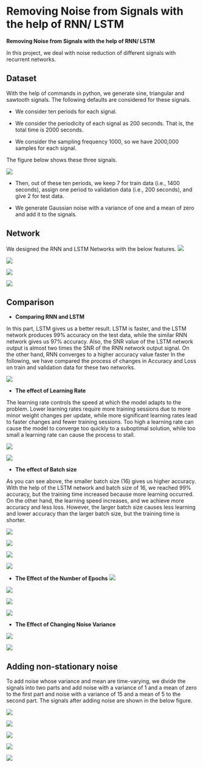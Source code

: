 # Removing Noise from Signals with the help of RNN/ LSTM

**Removing Noise from Signals with the help of RNN/ LSTM**

In this project, we deal with noise reduction of different signals with recurrent networks.

## **Dataset**

With the help of commands in python, we generate sine, triangular and sawtooth signals. The following defaults are considered for these signals.

* We consider ten periods for each signal.

* We consider the periodicity of each signal as 200 seconds. That is, the total time is 2000 seconds.

* We consider the sampling frequency 1000, so we have 2000,000 samples for each signal.

The figure below shows these three signals.

 ![](https://github.com/Fateme-Azizabadi/Removing-Noise-from-Signals-with-the-help-of-RNN-LSTM/blob/main/Images/Original-signals.png)

* Then, out of these ten periods, we keep 7 for train data (i.e., 1400 seconds), assign one period to validation data (i.e., 200 seconds), and give 2 for test data.

* We generate Gaussian noise with a variance of one and a mean of zero and add it to the signals.

## **Network**

We designed the RNN and LSTM Networks with the below features. 
 ![](https://github.com/Fateme-Azizabadi/Removing-Noise-from-Signals-with-the-help-of-RNN-LSTM/blob/main/Images/LSTM.png)

 ![](https://github.com/Fateme-Azizabadi/Removing-Noise-from-Signals-with-the-help-of-RNN-LSTM/blob/main/Images/LSTM-Output.png)

 ![](https://github.com/Fateme-Azizabadi/Removing-Noise-from-Signals-with-the-help-of-RNN-LSTM/blob/main/Images/RNN.png)


 ![](https://github.com/Fateme-Azizabadi/Removing-Noise-from-Signals-with-the-help-of-RNN-LSTM/blob/main/Images/RNN-Output.png)

## **Comparison**

* **Comparing RNN and LSTM**

In this part, LSTM gives us a better result. LSTM is faster, and the LSTM network produces 99% accuracy on the test data, while the similar RNN network gives us 97% accuracy.
Also, the SNR value of the LSTM network output is almost two times the SNR of the RNN network output signal.
On the other hand, RNN converges to a higher accuracy value faster 
In the following, we have compared the process of changes in Accuracy and Loss on train and validation data for these two networks.

 ![](https://github.com/Fateme-Azizabadi/Removing-Noise-from-Signals-with-the-help-of-RNN-LSTM/blob/main/Images/Comparing-LSTM-RNN.png)

* **The effect of Learning Rate**

The learning rate controls the speed at which the model adapts to the problem. Lower learning rates require more training sessions due to more minor weight changes per update, while more significant learning rates lead to faster changes and fewer training sessions.
Too high a learning rate can cause the model to converge too quickly to a suboptimal solution, while too small a learning rate can cause the process to stall.

 ![](https://github.com/Fateme-Azizabadi/Removing-Noise-from-Signals-with-the-help-of-RNN-LSTM/blob/main/Images/Learning-Rate-LSTM.png)

 ![](https://github.com/Fateme-Azizabadi/Removing-Noise-from-Signals-with-the-help-of-RNN-LSTM/blob/main/Images/Learning-Rate-RNN.png)


* **The effect of Batch size**

As you can see above, the smaller batch size (16) gives us higher accuracy. With the help of the LSTM network and batch size of 16, we reached 99% accuracy, but the training time increased because more learning occurred. On the other hand, the learning speed increases, and we achieve more accuracy and less loss. However, the larger batch size causes less learning and lower accuracy than the larger batch size, but the training time is shorter.

 ![](https://github.com/Fateme-Azizabadi/Removing-Noise-from-Signals-with-the-help-of-RNN-LSTM/blob/main/Images/Batch-Size-LSTM.png)

 ![](https://github.com/Fateme-Azizabadi/Removing-Noise-from-Signals-with-the-help-of-RNN-LSTM/blob/main/Images/Batch-Size-LSTM-Compare.png)

 ![](https://github.com/Fateme-Azizabadi/Removing-Noise-from-Signals-with-the-help-of-RNN-LSTM/blob/main/Images/Batch-Size-RNN.png)

 ![](https://github.com/Fateme-Azizabadi/Removing-Noise-from-Signals-with-the-help-of-RNN-LSTM/blob/main/Images/Batch-Size-RNN-Compare.png)

* **The Effect of the Number of Epochs**
 ![](https://github.com/Fateme-Azizabadi/Removing-Noise-from-Signals-with-the-help-of-RNN-LSTM/blob/main/Images/Epochs-LSTM.png)

 ![](https://github.com/Fateme-Azizabadi/Removing-Noise-from-Signals-with-the-help-of-RNN-LSTM/blob/main/Images/Epochs-LSTM-Compare.png)

 ![](https://github.com/Fateme-Azizabadi/Removing-Noise-from-Signals-with-the-help-of-RNN-LSTM/blob/main/Images/Epochs-RNN.png)

 ![](https://github.com/Fateme-Azizabadi/Removing-Noise-from-Signals-with-the-help-of-RNN-LSTM/blob/main/Images/Epochs-RNN-Compare.png)


* **The Effect of Changing Noise Variance**

![](https://github.com/Fateme-Azizabadi/Removing-Noise-from-Signals-with-the-help-of-RNN-LSTM/blob/main/Images/Variance.png)

![](https://github.com/Fateme-Azizabadi/Removing-Noise-from-Signals-with-the-help-of-RNN-LSTM/blob/main/Images/Variance-Output.png)


## **Adding non-stationary noise**

To add noise whose variance and mean are time-varying, we divide the signals into two parts and add noise with a variance of 1 and a mean of zero to the first part and noise with a variance of 15 and a mean of 5 to the second part. The signals after adding noise are shown in the below figure.

![](https://github.com/Fateme-Azizabadi/Removing-Noise-from-Signals-with-the-help-of-RNN-LSTM/blob/main/Images/Original-signals.png)

![](https://github.com/Fateme-Azizabadi/Removing-Noise-from-Signals-with-the-help-of-RNN-LSTM/blob/main/Images/Noisy-Signals.png)

![](https://github.com/Fateme-Azizabadi/Removing-Noise-from-Signals-with-the-help-of-RNN-LSTM/blob/main/Images/Non.stationary.noise.LSTM.png)

![](https://github.com/Fateme-Azizabadi/Removing-Noise-from-Signals-with-the-help-of-RNN-LSTM/blob/main/Images/Non.stationary.noise.LSTM.Result.png)

![](https://github.com/Fateme-Azizabadi/Removing-Noise-from-Signals-with-the-help-of-RNN-LSTM/blob/main/Images/Non.stationary.noise.Output.png)


 
 
